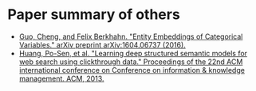 # Paper summary of others

* [Guo, Cheng, and Felix Berkhahn. "Entity Embeddings of Categorical Variables." arXiv preprint arXiv:1604.06737 (2016).](./Entity_Embeddings_of_Categorical_Variables)
* [Huang, Po-Sen, et al. "Learning deep structured semantic models for web search using clickthrough data." Proceedings of the 22nd ACM international conference on Conference on information & knowledge management. ACM, 2013.](./Learning_Deep_Structured_Semantic_Models_for_Web_Search_using_Clickthrough_Data)

